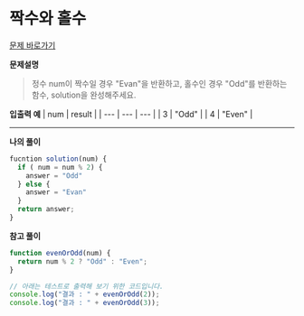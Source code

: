 # 짝수와 홀수

[문제 바로가기](https://school.programmers.co.kr/learn/courses/30/lessons/12937)

**문제설명**

> 정수 num이 짝수일 경우 "Evan"을 반환하고, 홀수인 경우 "Odd"를 반환하는 함수, solution을 완성해주세요.

**입출력 예**
| num | result |
| --- | --- | --- |
| 3 | "Odd" |
| 4 | "Even" |

---

**나의 풀이**

```javascript
fucntion solution(num) {
  if ( num = num % 2) {
    answer = "Odd"
  } else {
    answer = "Evan"
  }
  return answer;
}
```

**참고 풀이**

```javascript
function evenOrOdd(num) {
  return num % 2 ? "Odd" : "Even";
}

// 아래는 테스트로 출력해 보기 위한 코드입니다.
console.log("결과 : " + evenOrOdd(2));
console.log("결과 : " + evenOrOdd(3));
```
